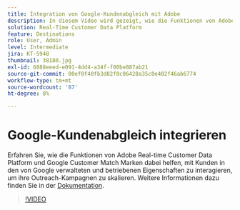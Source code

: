 ```yaml
---
title: Integration von Google-Kundenabgleich mit Adobe
description: In diesem Video wird gezeigt, wie die Funktionen von Adobe Real-time Customer Data Platform und Google Customer Match Marken dabei helfen, mit Kunden in den von Google verwalteten und betriebenen Eigenschaften zu interagieren, um ihre Outreach-Kampagnen zu skalieren.
solution: Real-Time Customer Data Platform
feature: Destinations
role: User, Admin
level: Intermediate
jira: KT-5948
thumbnail: 38180.jpg
exl-id: 6888eeed-e091-4dd4-a34f-f00be887ab21
source-git-commit: 00ef0f40fb3d82f0c06428a35c0e402f46ab6774
workflow-type: tm+mt
source-wordcount: '87'
ht-degree: 8%

---
```


# Google-Kundenabgleich integrieren

Erfahren Sie, wie die Funktionen von Adobe Real-time Customer Data Platform und Google Customer Match Marken dabei helfen, mit Kunden in den von Google verwalteten und betriebenen Eigenschaften zu interagieren, um ihre Outreach-Kampagnen zu skalieren. Weitere Informationen dazu finden Sie in der [Dokumentation](https://experienceleague.adobe.com/docs/experience-platform/destinations/catalog/advertising/google-customer-match.html).

>[!VIDEO](https://video.tv.adobe.com/v/38180?learn=on)
